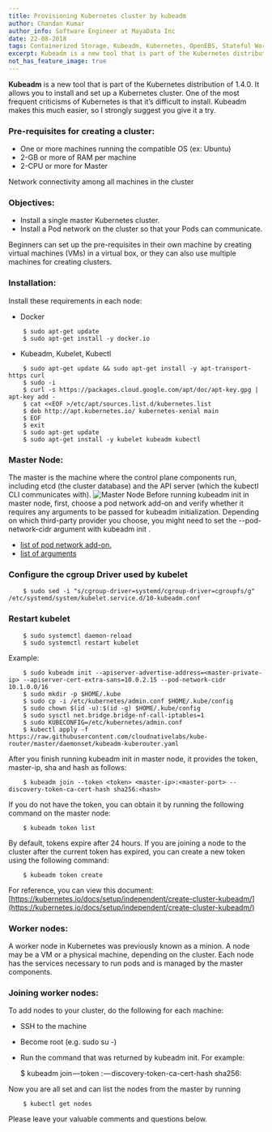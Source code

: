 ```yaml
---
title: Provisioning Kubernetes cluster by kubeadm
author: Chandan Kumar
author_info: Software Engineer at MayaData Inc
date: 22-08-2018
tags: Containerized Storage, Kubeadm, Kubernetes, OpenEBS, Stateful Workloads
excerpt: Kubeadm is a new tool that is part of the Kubernetes distribution of 1.4.0. It allows you to install and set up a Kubernetes cluster.
not_has_feature_image: true
---
```


**Kubeadm** is a new tool that is part of the Kubernetes distribution of 1.4.0. It allows you to install and set up a Kubernetes cluster. One of the most frequent criticisms of Kubernetes is that it’s difficult to install. Kubeadm makes this much easier, so I strongly suggest you give it a try.

### Pre-requisites for creating a cluster:

- One or more machines running the compatible OS (ex: Ubuntu)
- 2-GB or more of RAM per machine
- 2-CPU or more for Master

Network connectivity among all machines in the cluster

### Objectives:

- Install a single master Kubernetes cluster.
- Install a Pod network on the cluster so that your Pods can communicate.

Beginners can set up the pre-requisites in their own machine by creating virtual machines (VMs) in a virtual box, or they can also use multiple machines for creating clusters.

### Installation:

Install these requirements in each node:

- Docker
```
    $ sudo apt-get update
    $ sudo apt-get install -y docker.io
```   

- Kubeadm, Kubelet, Kubectl
```
    $ sudo apt-get update && sudo apt-get install -y apt-transport-https curl
    $ sudo -i
    $ curl -s https://packages.cloud.google.com/apt/doc/apt-key.gpg | apt-key add -
    $ cat <<EOF >/etc/apt/sources.list.d/kubernetes.list
    $ deb http://apt.kubernetes.io/ kubernetes-xenial main
    $ EOF
    $ exit
    $ sudo apt-get update
    $ sudo apt-get install -y kubelet kubeadm kubectl
```  

### Master Node:

The master is the machine where the control plane components run, including etcd (the cluster database) and the API server (which the kubectl CLI communicates with).
![Master Node](https://lh5.googleusercontent.com/BbzeYd9ttUgNLHIn-zS1gndo_sCNLYOiqe-HTHQLDNqegK72Lc7Nzg88tfUCXSo_p6Wyrq-beic2mf0ZR7tFMw3dW_IZvGYC-MT-GVCSWPqoS4OsglbwCQ2ZskBuT2FsJLI9jzY-UdokGUJnpA)
Before running kubeadm init in master node, first, choose a pod network add-on and verify whether it requires any arguments to be passed for kubeadm initialization. Depending on which third-party provider you choose, you might need to set the --pod-network-cidr argument with kubeadm init <args>.

- [list of pod network add-on.](https://kubernetes.io/docs/setup/independent/create-cluster-kubeadm/#pod-network)
- [list of arguments](https://kubernetes.io/docs/reference/setup-tools/kubeadm/kubeadm-init/)

### Configure the cgroup Driver used by kubelet
```
    $ sudo sed -i "s/cgroup-driver=systemd/cgroup-driver=cgroupfs/g" /etc/systemd/system/kubelet.service.d/10-kubeadm.conf
```
### Restart kubelet
```
    $ sudo systemctl daemon-reload
    $ sudo systemctl restart kubelet
```  

Example:

```
    $ sudo kubeadm init --apiserver-advertise-address=<master-private-ip> --apiserver-cert-extra-sans=10.0.2.15 --pod-network-cidr 10.1.0.0/16
    $ sudo mkdir -p $HOME/.kube
    $ sudo cp -i /etc/kubernetes/admin.conf $HOME/.kube/config
    $ sudo chown $(id -u):$(id -g) $HOME/.kube/config
    $ sudo sysctl net.bridge.bridge-nf-call-iptables=1
    $ sudo KUBECONFIG=/etc/kubernetes/admin.conf
    $ kubectl apply -f https://raw.githubusercontent.com/cloudnativelabs/kube-router/master/daemonset/kubeadm-kuberouter.yaml
```

After you finish running kubeadm init in master node, it provides the token, master-ip, sha and hash as follows:
```
    $ kubeadm join --token <token> <master-ip>:<master-port> --discovery-token-ca-cert-hash sha256:<hash>
```
If you do not have the token, you can obtain it by running the following command on the master node:
```
    $ kubeadm token list
```
By default, tokens expire after 24 hours. If you are joining a node to the cluster after the current token has expired, you can create a new token using the following command:
```
    $ kubeadm token create
```
For reference, you can view this document: [https://kubernetes.io/docs/setup/independent/create-cluster-kubeadm/](https://kubernetes.io/docs/setup/independent/create-cluster-kubeadm/)

### Worker nodes:

A worker node in Kubernetes was previously known as a minion. A node may be a VM or a physical machine, depending on the cluster. Each node has the services necessary to run pods and is managed by the master components.

### Joining worker nodes:

To add nodes to your cluster, do the following for each machine:

- SSH to the machine
- Become root (e.g. sudo su -)
- Run the command that was returned by kubeadm init. For example:

    $ kubeadm join — token <token> <master-ip>:<master-port> — discovery-token-ca-cert-hash sha256:<hash>

Now you are all set and can list the nodes from the master by running
```
    $ kubectl get nodes
```
Please leave your valuable comments and questions below.
